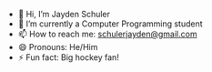 - 👋 Hi, I’m Jayden Schuler
- 🌱 I’m currently a Computer Programming student
- 📫 How to reach me: schulerjayden@gmail.com
- 😄 Pronouns: He/Him
- ⚡ Fun fact: Big hockey fan!

<!---
SchulerJayden/SchulerJayden is a ✨ special ✨ repository because its `README.md` (this file) appears on your GitHub profile.
You can click the Preview link to take a look at your changes.
--->
